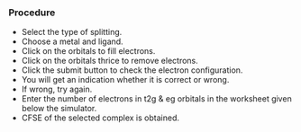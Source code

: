 ### Procedure

- Select the type of splitting.
- Choose a metal and ligand.
- Click on the orbitals to fill electrons.
- Click on the orbitals thrice to remove electrons.
- Click the submit button to check the electron configuration.
- You will get an indication whether it is correct or wrong.
- If wrong, try again.
- Enter the number of electrons in t2g & eg  orbitals in the worksheet given below the simulator.
- CFSE of the selected complex is obtained.
